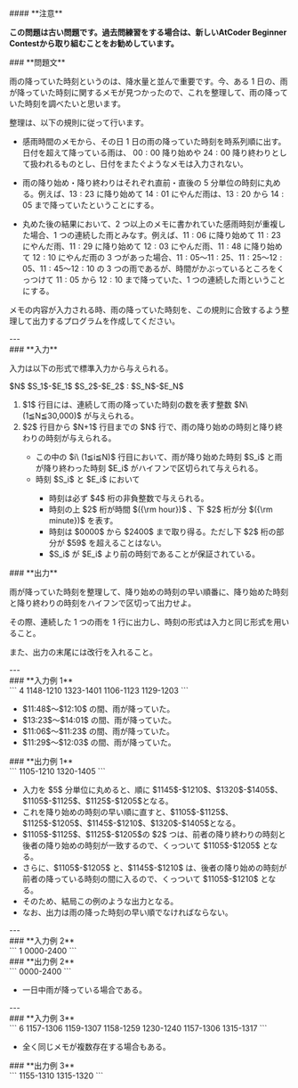 <div>

<div>
#### **注意**
<p>
<b>
この問題は古い問題です。過去問練習をする場合は、新しいAtCoder Beginner Contestから取り組むことをお勧めしています。</b>
</p>
### **問題文**
<section>

雨の降っていた時刻というのは、降水量と並んで重要です。今、ある $1$ 日の、雨が降っていた時刻に関するメモが見つかったので、これを整理して、雨の降っていた時刻を調べたいと思います。


整理は、以下の規則に従って行います。
<ul>
<li>

感雨時間のメモから、その日 $1$ 日の雨の降っていた時刻を時系列順に出す。日付を超えて降っている雨は、 $00:00$ 降り始めや $24:00$ 降り終わりとして扱われるものとし、日付をまたぐようなメモは入力されない。
</li>
<li>

雨の降り始め・降り終わりはそれぞれ直前・直後の $5$ 分単位の時刻に丸める。例えば、$13:23$ に降り始めて $14:01$ にやんだ雨は、$13:20$ から $14:05$ まで降っていたということにする。
</li>
<li>

丸めた後の結果において、$2$ つ以上のメモに書かれていた感雨時刻が重複した場合、$1$ つの連続した雨とみなす。例えば、$11:06$ に降り始めて $11:23$ にやんだ雨、$11:29$ に降り始めて $12:03$ にやんだ雨、$11:48$ に降り始めて $12:10$ にやんだ雨の $3$ つがあった場合、$11:05$〜$11:25$、$11:25$〜$12:05$、$11:45$〜$12:10$ の $3$ つの雨であるが、時間がかぶっているところをくっつけて $11:05$ から $12:10$ まで降っていた、$1$ つの連続した雨ということにする。
</li>
</ul>


メモの内容が入力される時、雨の降っていた時刻を、この規則に合致するよう整理して出力するプログラムを作成してください。
</section>
</div>
---
<div>
### **入力**
<section>

入力は以下の形式で標準入力から与えられる。
<div>
$N$
$S_1$-$E_1$
$S_2$-$E_2$
:
$S_N$-$E_N$
</div>
<ol>
<li>
$1$ 行目には、連続して雨の降っていた時刻の数を表す整数 $N\ (1≦N≦30,000)$ が与えられる。</li>
<li>
$2$ 行目から $N+1$ 行目までの $N$ 行で、雨の降り始めの時刻と降り終わりの時刻が与えられる。</li>
<ul>
<li>
この中の $i\ (1≦i≦N)$ 行目において、雨が降り始めた時刻 $S_i$ と雨が降り終わった時刻 $E_i$ がハイフンで区切られて与えられる。</li>
<li>
時刻 $S_i$ と $E_i$ において</li>
<ul>
<li>
時刻は必ず $4$ 桁の非負整数で与えられる。</li>
<li>
時刻の上 $2$ 桁が時間 $({\rm hour})$ 、下 $2$ 桁が分 $({\rm minute})$ を表す。</li>
<li>
時刻は $0000$ から $2400$ まで取り得る。ただし下 $2$ 桁の部分が $59$ を超えることはない。</li>
<li>
$S_i$ が $E_i$ より前の時刻であることが保証されている。</li>
</ul>
</ul>
</ol>
</section>
</div>
<div>
### **出力**
<section>

雨が降っていた時刻を整理して、降り始めの時刻の早い順番に、降り始めた時刻と降り終わりの時刻をハイフンで区切って出力せよ。

その際、連続した $1$ つの雨を $1$ 行に出力し、時刻の形式は入力と同じ形式を用いること。

また、出力の末尾には改行を入れること。
</section>
</div>
---
<div>
### **入力例 1**
<section>
```
4
1148-1210
1323-1401
1106-1123
1129-1203
```
<ul>
<li>
$11:48$〜$12:10$ の間、雨が降っていた。</li>
<li>
$13:23$〜$14:01$ の間、雨が降っていた。</li>
<li>
$11:06$〜$11:23$ の間、雨が降っていた。</li>
<li>
$11:29$〜$12:03$ の間、雨が降っていた。</li>
</ul>
</section>
</div>
<div>
### **出力例 1**
<section>
```
1105-1210
1320-1405
```
<ul>
<li>
入力を $5$ 分単位に丸めると、順に $1145$-$1210$、$1320$-$1405$、$1105$-$1125$、$1125$-$1205$となる。</li>
<li>
これを降り始めの時刻の早い順に直すと、$1105$-$1125$、$1125$-$1205$、$1145$-$1210$、$1320$-$1405$となる。</li>
<li>
$1105$-$1125$、$1125$-$1205$の $2$ つは、前者の降り終わりの時刻と後者の降り始めの時刻が一致するので、くっついて $1105$-$1205$ となる。</li>
<li>
さらに、$1105$-$1205$ と、$1145$-$1210$ は、後者の降り始めの時刻が前者の降っている時刻の間に入るので、くっついて $1105$-$1210$ となる。</li>
<li>
そのため、結局この例のような出力となる。</li>
<li>
なお、出力は雨の降った時刻の早い順でなければならない。</li>
</ul>
</section>
</div>
---
<div>
### **入力例 2**
<section>
```
1
0000-2400
```
</section>
</div>
<div>
### **出力例 2**
<section>
```
0000-2400
```
<ul>
<li>
一日中雨が降っている場合である。</li>
</ul>
</section>
</div>
---
<div>
### **入力例 3**
<section>
```
6
1157-1306
1159-1307
1158-1259
1230-1240
1157-1306
1315-1317
```
<ul>
<li>
全く同じメモが複数存在する場合もある。</li>
</ul>
</section>
</div>
<div>
### **出力例 3**
<section>
```
1155-1310
1315-1320
```
</section>
</div>

</div>
